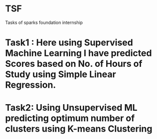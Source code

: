 # TSF
Tasks of sparks foundation internship
 # Task1 : Here using Supervised Machine Learning I have predicted Scores based on No. of Hours of Study using Simple Linear Regression.
# Task2: Using Unsupervised ML predicting optimum number of clusters using K-means Clustering
